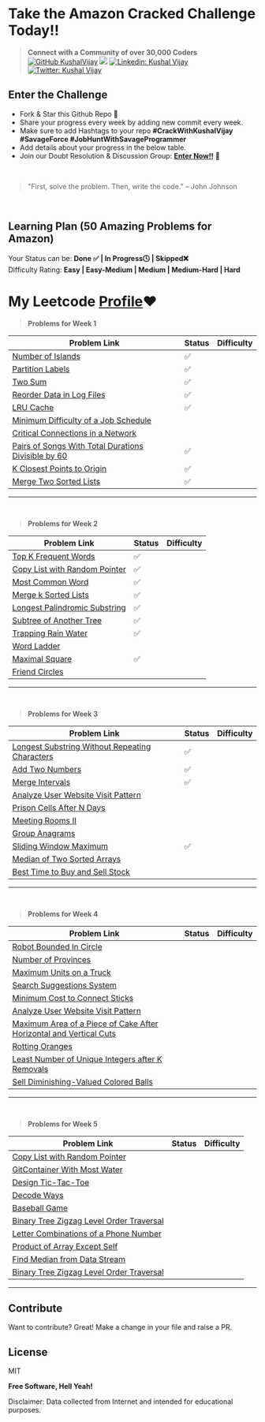 # Take the Amazon Cracked Challenge Today!!

>  **Connect with a Community of over 30,000 Coders** 
[![GitHub KushalVijay](https://img.shields.io/github/followers/KushalVijay?label=follow&style=social)](https://github.com/KushalVijay) 
![](https://img.shields.io/youtube/channel/subscribers/UCOZMPD9TMk0C4yipWBaPZ7w?label=Follow%20Savage%20Programmer&style=social)
[![Linkedin: Kushal Vijay](https://img.shields.io/badge/-Kushal%20Vijay-blue?style=flat-square&logo=Linkedin&logoColor=white&link=https://www.linkedin.com/in/kushaalvijay/)](https://www.linkedin.com/in/kushalvijay/)
[![Twitter: Kushal Vijay](https://img.shields.io/twitter/follow/KushalVijay_?style=social)](https://twitter.com/KushalVijay_)

## Enter the Challenge
- Fork & Star this Github Repo 🌟
- Share your progress every week by adding new commit every week.
- Make sure to add Hashtags to your repo **#CrackWithKushalVijay  #SavageForce  #JobHuntWithSavageProgrammer**
- Add details about your progress in the below table.
- Join our Doubt Resolution & Discussion Group: [**Enter Now!!**](https://t.me/vijaykushal) 👀

<br />

> "First, solve the problem. Then, write the code.” – John Johnson

<br/>

## Learning Plan (50 Amazing Problems for Amazon)

Your Status can be: **Done ✅ | In Progress🕓 | Skipped❌**
<br>
Difficulty Rating: **Easy | Easy-Medium | Medium | Medium-Hard | Hard**

# My Leetcode [Profile](https://leetcode.com/Sparta_/)❤️


> **Problems for Week 1**

| Problem Link | Status | Difficulty |
| ------ | ------ | ------ |
| [Number of Islands](https://leetcode.com/problems/number-of-islands/)  | ✅ |  |
| [Partition Labels](https://leetcode.com/problems/partition-labels/) | ✅ |  |
| [Two Sum](https://leetcode.com/problems/two-sum/) | ✅ |  |
| [Reorder Data in Log Files](https://leetcode.com/problems/reorder-data-in-log-files/)  | ✅ |  |
| [LRU Cache](https://leetcode.com/problems/lru-cache/)  | ✅ |  |
| [Minimum Difficulty of a Job Schedule](https://leetcode.com/problems/minimum-difficulty-of-a-job-schedule/)  |  |  |
| [Critical Connections in a Network](https://leetcode.com/problems/critical-connections-in-a-network/) |  |  |
| [Pairs of Songs With Total Durations Divisible by 60](https://leetcode.com/problems/pairs-of-songs-with-total-durations-divisible-by-60/)  | ✅ |  |
| [K Closest Points to Origin](https://leetcode.com/problems/k-closest-points-to-origin/)  | ✅ |  |
| [Merge Two Sorted Lists](https://leetcode.com/problems/merge-two-sorted-lists/)  | ✅ |  |


---
<br>

> **Problems for Week 2**

| Problem Link | Status | Difficulty |
| ------ | ------ | ------ |
| [Top K Frequent Words]( https://leetcode.com/problems/top-k-frequent-words/) | ✅ |  |
| [Copy List with Random Pointer]( https://leetcode.com/problems/copy-list-with-random-pointer/)  | ✅ |  |
| [Most Common Word](https://leetcode.com/problems/most-common-word/)  | ✅ |  |
| [Merge k Sorted Lists]( https://leetcode.com/problems/merge-k-sorted-lists/) | ✅ |  |
| [Longest Palindromic Substring]( https://leetcode.com/problems/longest-palindromic-substring/) | ✅ |  |
| [Subtree of Another Tree]( https://leetcode.com/problems/subtree-of-another-tree/)  | ✅ |  |
| [Trapping Rain Water]( https://leetcode.com/problems/trapping-rain-water/)  | ✅ |  |
| [Word Ladder]( https://leetcode.com/problems/word-ladder/)  |  |  |
|  [Maximal Square]( https://leetcode.com/problems/maximal-square/)  | ✅ |  |
| [Friend Circles]( https://leetcode.com/problems/friend-circles/) |  |  |

---
<br>

> **Problems for Week 3**

| Problem Link | Status | Difficulty |
| ------ | ------ | ------ |
| [Longest Substring Without Repeating Characters]( https://leetcode.com/problems/longest-substring-without-repeating-characters/)  | ✅ |  |
| [Add Two Numbers](https://leetcode.com/problems/add-two-numbers/)  | ✅ |  |
| [Merge Intervals]( https://leetcode.com/problems/merge-intervals/)  | ✅ |  |
| [Analyze User Website Visit Pattern]( https://leetcode.com/problems/analyze-user-website-visit-pattern/)  |  |  |
| [Prison Cells After N Days]( https://leetcode.com/problems/prison-cells-after-n-days/)  |  |  |
| [Meeting Rooms II]( https://leetcode.com/problems/meeting-rooms-ii/) |  |  |
| [Group Anagrams]( https://leetcode.com/problems/group-anagrams/) |  |  |
| [Sliding Window Maximum]( https://leetcode.com/problems/sliding-window-maximum/)  | ✅ |  |
| [Median of Two Sorted Arrays]( https://leetcode.com/problems/median-of-two-sorted-arrays/)  |  |  |
| [Best Time to Buy and Sell Stock]( https://leetcode.com/problems/best-time-to-buy-and-sell-stock/) |  |  |

---
<br>

> **Problems for Week 4**

| Problem Link | Status | Difficulty |
| ------ | ------ | ------ |
| [Robot Bounded In Circle]( https://leetcode.com/problems/robot-bounded-in-circle/) |  |  |
| [Number of Provinces ]( https://leetcode.com/problems/number-of-provinces/) |  |  |
| [Maximum Units on a Truck](https://leetcode.com/problems/maximum-units-on-a-truck/) |  |  |
| [Search Suggestions System]( https://leetcode.com/problems/search-suggestions-system/) |  |  |
| [Minimum Cost to Connect Sticks ]( https://leetcode.com/problems/minimum-cost-to-connect-sticks/)  |  |  |
| [Analyze User Website Visit Pattern]( https://leetcode.com/problems/analyze-user-website-visit-pattern/) |  |  |
| [Maximum Area of a Piece of Cake After Horizontal and Vertical Cuts ]( https://leetcode.com/problems/maximum-area-of-a-piece-of-cake-after-horizontal-and-vertical-cuts/)  |  |  |
| [Rotting Oranges]( https://leetcode.com/problems/rotting-oranges/) |  |  |
| [Least Number of Unique Integers after K Removals ]( https://leetcode.com/problems/least-number-of-unique-integers-after-k-removals/) |  |  |
| [Sell Diminishing-Valued Colored Balls]( https://leetcode.com/problems/sell-diminishing-valued-colored-balls/) |  |  |

---
<br>

> **Problems for Week 5**

| Problem Link | Status | Difficulty |
| ------ | ------ | ------ |
| [Copy List with Random Pointer]( https://leetcode.com/problems/copy-list-with-random-pointer/) |  |  |
| [GitContainer With Most Water]( https://leetcode.com/problems/container-with-most-water/) |  |  |
| [Design Tic-Tac-Toe]( https://leetcode.com/problems/design-tic-tac-toe/) |  |  |
| [Decode Ways](https://leetcode.com/problems/decode-ways/) |  |  |
| [Baseball Game](https://leetcode.com/problems/baseball-game/) |  |  |
| [Binary Tree Zigzag Level Order Traversal](https://leetcode.com/problems/binary-tree-zigzag-level-order-traversal/) |  |  |
| [Letter Combinations of a Phone Number](https://leetcode.com/problems/letter-combinations-of-a-phone-number/)  |  |  |
| [Product of Array Except Self](https://leetcode.com/problems/product-of-array-except-self/)  |  |  |
| [Find Median from Data Stream](https://leetcode.com/problems/find-median-from-data-stream/) |  |  |
| [Binary Tree Zigzag Level Order Traversal](https://leetcode.com/problems/binary-tree-zigzag-level-order-traversal/) |  |  |

---
## Contribute

Want to contribute? Great!
Make a change in your file and raise a PR.

## License

MIT

**Free Software, Hell Yeah!**

Disclaimer: Data collected from Internet and intended for educational purposes.

